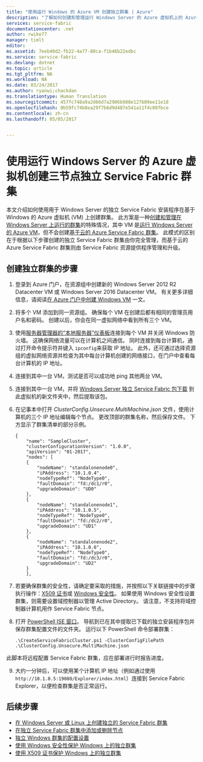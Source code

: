```yaml
---
title: "使用运行 Windows 的 Azure VM 创建独立群集 | Azure"
description: "了解如何创建和管理运行 Windows Server 的 Azure 虚拟机上的 Azure Service Fabric 群集。"
services: service-fabric
documentationcenter: .net
author: rwike77
manager: timlt
editor: 
ms.assetid: 7eeb40d2-fb22-4a77-80ca-f1b46b22edbc
ms.service: service-fabric
ms.devlang: dotnet
ms.topic: article
ms.tgt_pltfrm: NA
ms.workload: NA
ms.date: 03/24/2017
ms.author: ryanwi;chackdan
ms.translationtype: Human Translation
ms.sourcegitcommit: 457fc748a9a2d66d7a2906b988e127b09ee11e18
ms.openlocfilehash: 0b59fc74b8ea29f7b6d9d487e541a11f4c08fbce
ms.contentlocale: zh-cn
ms.lasthandoff: 05/05/2017


---
```

# <a name="create-a-three-node-standalone-service-fabric-cluster-with-azure-virtual-machines-running-windows-server"></a>使用运行 Windows Server 的 Azure 虚拟机创建三节点独立 Service Fabric 群集
本文介绍如何使用用于 Windows Server 的独立 Service Fabric 安装程序在基于 Windows 的 Azure 虚拟机 (VM) 上创建群集。 此方案是一种[创建和管理在 Windows Server 上运行的群集](service-fabric-cluster-creation-for-windows-server.md)的特殊情况，其中 VM 是[运行 Windows Server 的 Azure VM](../virtual-machines/virtual-machines-windows-hero-tutorial.md?toc=%2fvirtual-machines%2fwindows%2ftoc.json)，但不会创建[基于云的 Azure Service Fabric 群集](service-fabric-cluster-creation-via-portal.md)。 此模式的区别在于根据以下步骤创建的独立 Service Fabric 群集由你完全管理，而基于云的 Azure Service Fabric 群集则由 Service Fabric 资源提供程序管理和升级。

## <a name="steps-to-create-the-standalone-cluster"></a>创建独立群集的步骤
1. 登录到 Azure 门户，在资源组中创建新的 Windows Server 2012 R2 Datacenter VM 或 Windows Server 2016 Datacenter VM。 有关更多详细信息，请阅读[在 Azure 门户中创建 Windows VM](../virtual-machines/virtual-machines-windows-hero-tutorial.md?toc=%2fvirtual-machines%2fwindows%2ftoc.json) 一文。
2. 将多个 VM 添加到同一资源组。 确保每个 VM 在创建后都有相同的管理员用户名和密码。 创建以后，你会在同一虚拟网络中看到所有三个 VM。
3. 使用[服务器管理器的“本地服务器”仪表板](https://technet.microsoft.com/library/jj134147.aspx)连接到每个 VM 并关闭 Windows 防火墙。 这确保网络流量可以在计算机之间通信。 同时连接到每台计算机，通过打开命令提示符并键入 `ipconfig`来获取 IP 地址。 此外，还可通过选择资源组的虚拟网络资源并检查为其中每台计算机创建的网络接口，在门户中查看每台计算机的 IP 地址。
4. 连接到其中一台 VM，测试是否可以成功地 ping 其他两台 VM。
5. 连接到其中一台 VM，并将 [Windows Server 独立 Service Fabric 包下载](http://go.microsoft.com/fwlink/?LinkId=730690) 到此虚拟机的新文件夹中，然后提取该包。
6. 在记事本中打开 *ClusterConfig.Unsecure.MultiMachine.json* 文件，使用计算机的三个 IP 地址编辑每个节点。 更改顶部的群集名称，然后保存文件。  下方显示了群集清单的部分示例。
   
    ```
    {
        "name": "SampleCluster",
        "clusterConfigurationVersion": "1.0.0",
        "apiVersion": "01-2017",
        "nodes": [
        {
            "nodeName": "standalonenode0",
            "iPAddress": "10.1.0.4",
            "nodeTypeRef": "NodeType0",
            "faultDomain": "fd:/dc1/r0",
            "upgradeDomain": "UD0"
        },
        {
            "nodeName": "standalonenode1",
            "iPAddress": "10.1.0.5",
            "nodeTypeRef": "NodeType0",
            "faultDomain": "fd:/dc2/r0",
            "upgradeDomain": "UD1"
        },
        {
            "nodeName": "standalonenode2",
            "iPAddress": "10.1.0.6",
            "nodeTypeRef": "NodeType0",
            "faultDomain": "fd:/dc3/r0",
            "upgradeDomain": "UD2"
        }
        ],
    ```
7. 若要确保群集的安全性，请确定要采取的措施，并按照以下关联链接中的步骤执行操作：[X509 证书](service-fabric-windows-cluster-x509-security.md)或 [Windows 安全性](service-fabric-windows-cluster-windows-security.md)。 如果使用 Windows 安全性设置群集，则需要设置域控制器以管理 Active Directory。 请注意，不支持将域控制器计算机用作 Service Fabric 节点。
8. 打开 [PowerShell ISE 窗口](https://msdn.microsoft.com/powershell/scripting/core-powershell/ise/introducing-the-windows-powershell-ise)。 导航到已在其中提取已下载的独立安装程序包并保存群集配置文件的文件夹。 运行以下 PowerShell 命令部署群集：
   
    ```
    .\CreateServiceFabricCluster.ps1 -ClusterConfigFilePath .\ClusterConfig.Unsecure.MultiMachine.json
    ```

此脚本将远程配置 Service Fabric 群集，应在部署进行时报告进度。

9. 大约一分钟后，可以使用某个计算机 IP 地址（例如通过使用 `http://10.1.0.5:19080/Explorer/index.html`）连接到 Service Fabric Explorer，以便检查群集是否正常运行。 

## <a name="next-steps"></a>后续步骤
* [在 Windows Server 或 Linux 上创建独立的 Service Fabric 群集](service-fabric-deploy-anywhere.md)
* [在独立 Service Fabric 群集中添加或删除节点](service-fabric-cluster-windows-server-add-remove-nodes.md)
* [独立 Windows 群集的配置设置](service-fabric-cluster-manifest.md)
* [使用 Windows 安全性保护 Windows 上的独立群集](service-fabric-windows-cluster-windows-security.md)
* [使用 X509 证书保护 Windows 上的独立群集](service-fabric-windows-cluster-x509-security.md)


